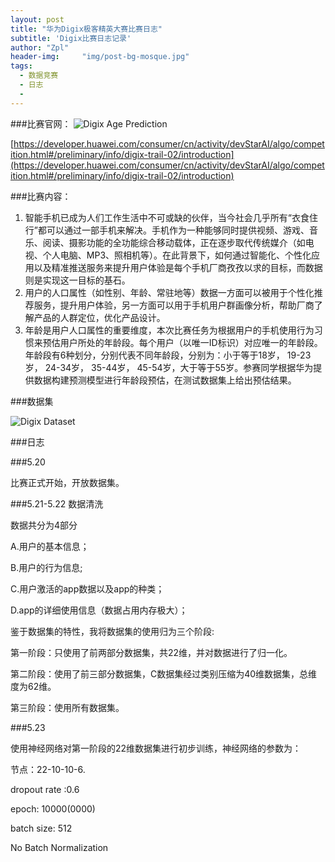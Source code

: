 ```yaml
---
layout: post
title: "华为Digix极客精英大赛比赛日志"
subtitle: 'Digix比赛日志记录'
author: "Zpl"
header-img:     "img/post-bg-mosque.jpg"
tags:
  - 数据竞赛
  - 日志
  - 
---
```


###比赛官网：
![Digix Age Prediction](https://github.com/plzhai/plzhai.github.io/blob/master/img/in-post/Digix_AgePrediction.JPG)

[https://developer.huawei.com/consumer/cn/activity/devStarAI/algo/competition.html#/preliminary/info/digix-trail-02/introduction](https://developer.huawei.com/consumer/cn/activity/devStarAI/algo/competition.html#/preliminary/info/digix-trail-02/introduction)

###比赛内容：

1. 智能手机已成为人们工作生活中不可或缺的伙伴，当今社会几乎所有“衣食住行”都可以通过一部手机来解决。手机作为一种能够同时提供视频、游戏、音乐、阅读、摄影功能的全功能综合移动载体，正在逐步取代传统媒介（如电视、个人电脑、MP3、照相机等）。在此背景下，如何通过智能化、个性化应用以及精准推送服务来提升用户体验是每个手机厂商孜孜以求的目标，而数据则是实现这一目标的基石。 
2. 用户的人口属性（如性别、年龄、常驻地等）数据一方面可以被用于个性化推荐服务，提升用户体验，另一方面可以用于手机用户群画像分析，帮助厂商了解产品的人群定位，优化产品设计。
3.  年龄是用户人口属性的重要维度，本次比赛任务为根据用户的手机使用行为习惯来预估用户所处的年龄段。每个用户（以唯一ID标识）对应唯一的年龄段。年龄段有6种划分，分别代表不同年龄段，分别为：小于等于18岁， 19-23岁， 24-34岁， 35-44岁， 45-54岁，大于等于55岁。参赛同学根据华为提供数据构建预测模型进行年龄段预估，在测试数据集上给出预估结果。

###数据集

![Digix Dataset](https://github.com/plzhai/plzhai.github.io/blob/master/img/in-post/Digix_dataset.JPG)


###日志

###5.20

比赛正式开始，开放数据集。

###5.21-5.22
数据清洗


数据共分为4部分

A.用户的基本信息；

B.用户的行为信息;

C.用户激活的app数据以及app的种类；

D.app的详细使用信息（数据占用内存极大）；

鉴于数据集的特性，我将数据集的使用归为三个阶段:

第一阶段：只使用了前两部分数据集，共22维，并对数据进行了归一化。

第二阶段：使用了前三部分数据集，C数据集经过类别压缩为40维数据集，总维度为62维。

第三阶段：使用所有数据集。

###5.23

使用神经网络对第一阶段的22维数据集进行初步训练，神经网络的参数为：

节点：22-10-10-6.

dropout rate :0.6

epoch: 10000(0000)

batch size: 512

No Batch Normalization